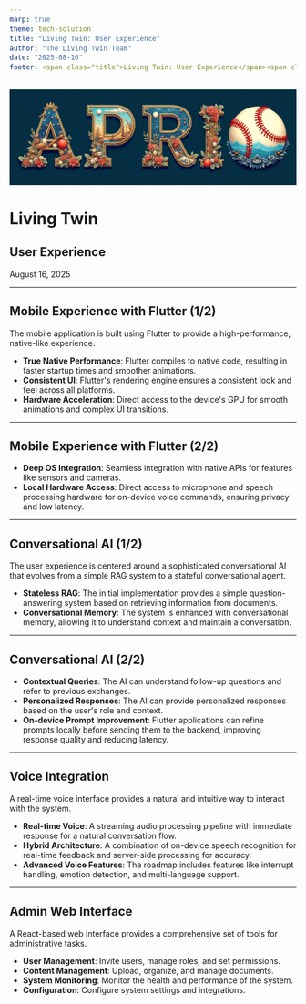 ```yaml
---
marp: true
theme: tech-solution
title: "Living Twin: User Experience"
author: "The Living Twin Team"
date: "2025-08-16"
footer: <span class="title">Living Twin: User Experience</span><span class="pagenumber"></span><span class="copyright">© 2025 Living Twin</span>
---
```


<!-- _class: title-page -->

![Logo](img/big-logo.jpeg)

# **Living Twin**
## User Experience
<div class="date">August 16, 2025</div>

---

## Mobile Experience with Flutter (1/2)

The mobile application is built using Flutter to provide a high-performance, native-like experience.

- **True Native Performance**: Flutter compiles to native code, resulting in faster startup times and smoother animations.
- **Consistent UI**: Flutter's rendering engine ensures a consistent look and feel across all platforms.
- **Hardware Acceleration**: Direct access to the device's GPU for smooth animations and complex UI transitions.

---

## Mobile Experience with Flutter (2/2)

- **Deep OS Integration**: Seamless integration with native APIs for features like sensors and cameras.
- **Local Hardware Access**: Direct access to microphone and speech processing hardware for on-device voice commands, ensuring privacy and low latency.

---

## Conversational AI (1/2)

The user experience is centered around a sophisticated conversational AI that evolves from a simple RAG system to a stateful conversational agent.

- **Stateless RAG**: The initial implementation provides a simple question-answering system based on retrieving information from documents.
- **Conversational Memory**: The system is enhanced with conversational memory, allowing it to understand context and maintain a conversation.

---

## Conversational AI (2/2)

- **Contextual Queries**: The AI can understand follow-up questions and refer to previous exchanges.
- **Personalized Responses**: The AI can provide personalized responses based on the user's role and context.
- **On-device Prompt Improvement**: Flutter applications can refine prompts locally before sending them to the backend, improving response quality and reducing latency.

---

## Voice Integration

A real-time voice interface provides a natural and intuitive way to interact with the system.

- **Real-time Voice**: A streaming audio processing pipeline with immediate response for a natural conversation flow.
- **Hybrid Architecture**: A combination of on-device speech recognition for real-time feedback and server-side processing for accuracy.
- **Advanced Voice Features**: The roadmap includes features like interrupt handling, emotion detection, and multi-language support.

---

## Admin Web Interface

A React-based web interface provides a comprehensive set of tools for administrative tasks.

- **User Management**: Invite users, manage roles, and set permissions.
- **Content Management**: Upload, organize, and manage documents.
- **System Monitoring**: Monitor the health and performance of the system.
- **Configuration**: Configure system settings and integrations.

